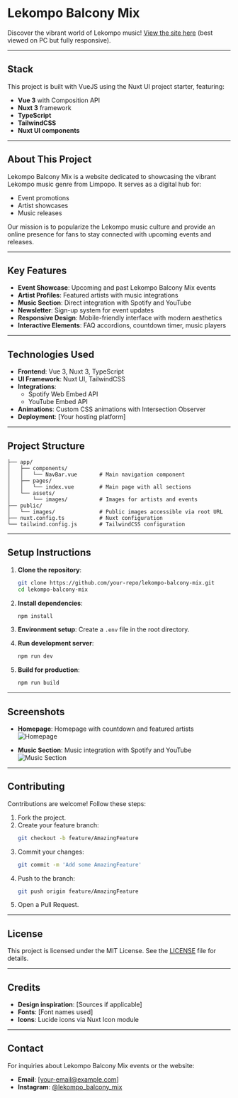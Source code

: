 # Lekompo Balcony Mix

Discover the vibrant world of Lekompo music! [View the site here](#) (best viewed on PC but fully responsive).

---

## Stack

This project is built with VueJS using the Nuxt UI project starter, featuring:

- **Vue 3** with Composition API
- **Nuxt 3** framework
- **TypeScript**
- **TailwindCSS**
- **Nuxt UI components**

---

## About This Project

Lekompo Balcony Mix is a website dedicated to showcasing the vibrant Lekompo music genre from Limpopo. It serves as a digital hub for:

- Event promotions
- Artist showcases
- Music releases

Our mission is to popularize the Lekompo music culture and provide an online presence for fans to stay connected with upcoming events and releases.

---

## Key Features

- **Event Showcase**: Upcoming and past Lekompo Balcony Mix events
- **Artist Profiles**: Featured artists with music integrations
- **Music Section**: Direct integration with Spotify and YouTube
- **Newsletter**: Sign-up system for event updates
- **Responsive Design**: Mobile-friendly interface with modern aesthetics
- **Interactive Elements**: FAQ accordions, countdown timer, music players

---

## Technologies Used

- **Frontend**: Vue 3, Nuxt 3, TypeScript
- **UI Framework**: Nuxt UI, TailwindCSS
- **Integrations**:
    - Spotify Web Embed API
    - YouTube Embed API
- **Animations**: Custom CSS animations with Intersection Observer
- **Deployment**: [Your hosting platform]

---

## Project Structure

```
├── app/
│   ├── components/
│   │   └── NavBar.vue       # Main navigation component
│   ├── pages/
│   │   └── index.vue        # Main page with all sections
│   └── assets/
│       └── images/          # Images for artists and events
├── public/
│   └── images/              # Public images accessible via root URL
├── nuxt.config.ts           # Nuxt configuration
└── tailwind.config.js       # TailwindCSS configuration
```

---

## Setup Instructions

1. **Clone the repository**:
     ```bash
     git clone https://github.com/your-repo/lekompo-balcony-mix.git
     cd lekompo-balcony-mix
     ```

2. **Install dependencies**:
     ```bash
     npm install
     ```

3. **Environment setup**:
     Create a `.env` file in the root directory.

4. **Run development server**:
     ```bash
     npm run dev
     ```

5. **Build for production**:
     ```bash
     npm run build
     ```

---

## Screenshots

- **Homepage**: Homepage with countdown and featured artists  
    ![Homepage](#)

- **Music Section**: Music integration with Spotify and YouTube  
    ![Music Section](#)

---

## Contributing

Contributions are welcome! Follow these steps:

1. Fork the project.
2. Create your feature branch:
     ```bash
     git checkout -b feature/AmazingFeature
     ```
3. Commit your changes:
     ```bash
     git commit -m 'Add some AmazingFeature'
     ```
4. Push to the branch:
     ```bash
     git push origin feature/AmazingFeature
     ```
5. Open a Pull Request.

---

## License

This project is licensed under the MIT License. See the [LICENSE](LICENSE) file for details.

---

## Credits

- **Design inspiration**: [Sources if applicable]
- **Fonts**: [Font names used]
- **Icons**: Lucide icons via Nuxt Icon module

---

## Contact

For inquiries about Lekompo Balcony Mix events or the website:

- **Email**: [your-email@example.com]
- **Instagram**: [@lekompo_balcony_mix](https://instagram.com/lekompo_balcony_mix)